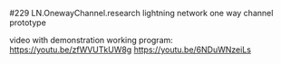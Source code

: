 #229 LN.OnewayChannel.research
lightning network one way channel prototype

video with demonstration working program:
https://youtu.be/zfWVUTkUW8g
https://youtu.be/6NDuWNzeiLs
